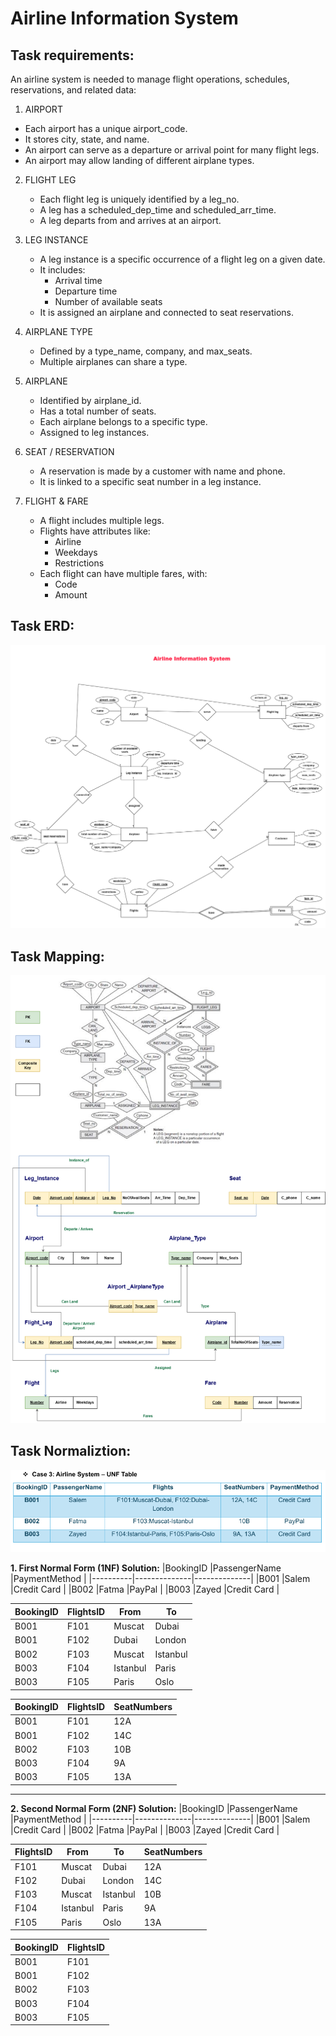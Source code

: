 #  **Airline Information System**

## Task requirements:
An airline system is needed to manage flight operations, schedules, reservations, and related data: 

1. AIRPORT 
  - Each airport has a unique airport_code. 
  - It stores city, state, and name. 
  - An airport can serve as a departure or arrival point for many flight legs. 
  - An airport may allow landing of different airplane types. 
	
2. FLIGHT LEG 
   - Each flight leg is uniquely identified by a leg_no. 
   - A leg has a scheduled_dep_time and scheduled_arr_time. 
   - A leg departs from and arrives at an airport. 
   
3. LEG INSTANCE 
   - A leg instance is a specific occurrence of a flight leg on a given date. 
   - It includes: 
      - Arrival time 
      - Departure time 
      - Number of available seats 
   - It is assigned an airplane and connected to seat reservations. 
   
4. AIRPLANE TYPE 
   - Defined by a type_name, company, and max_seats. 
   - Multiple airplanes can share a type. 
   
5. AIRPLANE 
   - Identified by airplane_id. 
   - Has a total number of seats. 
   - Each airplane belongs to a specific type. 
   - Assigned to leg instances. 
   
6. SEAT / RESERVATION 
   - A reservation is made by a customer with name and phone. 
   - It is linked to a specific seat number in a leg instance. 
   
7. FLIGHT & FARE 
   - A flight includes multiple legs. 
   - Flights have attributes like: 
     - Airline 
     - Weekdays 
     - Restrictions 
   - Each flight can have multiple fares, with: 
     - Code 
     - Amount 
     
## Task ERD:

![Airline Information System ERD](../image/AirlineInformationSystem.png)

## Task Mapping:

![Airline Information System Mapping](../image/AirlineInformationSystem-mapping.png)

## Task Normaliztion:

![Airline Information System Normaliztion](../image/AirlineNormaliztion.png)

**1. First Normal Form (1NF) Solution:**
|BookingID |PassengerName |PaymentMethod |
|----------|--------------|--------------|
|B001      |Salem         |Credit Card   |
|B002      |Fatma         |PayPal        |
|B003      |Zayed         |Credit Card   | 


|BookingID |FlightsID |From     |To       |
|----------|----------|---------|---------|
|B001      |F101      |Muscat   |Dubai    |
|B001      |F102      |Dubai    |London   |
|B002      |F103      |Muscat   |Istanbul |
|B003      |F104      |Istanbul |Paris    |
|B003      |F105      |Paris    |Oslo     |

|BookingID |FlightsID |SeatNumbers |
|----------|----------|------------|
|B001      |F101      |12A         |
|B001      |F102      |14C         |
|B002      |F103      |10B         |
|B003      |F104      |9A          |
|B003      |F105      |13A         |


--------------------------------------------------------------------------
**2. Second Normal Form (2NF)  Solution:**
|BookingID |PassengerName |PaymentMethod |
|----------|--------------|--------------|
|B001      |Salem         |Credit Card   |
|B002      |Fatma         |PayPal        |
|B003      |Zayed         |Credit Card   | 

|FlightsID |From     |To       |SeatNumbers |
|----------|---------|---------|------------|
|F101      |Muscat   |Dubai    |12A         |
|F102      |Dubai    |London   |14C         |
|F103      |Muscat   |Istanbul |10B         |
|F104      |Istanbul |Paris    |9A          |
|F105      |Paris    |Oslo     |13A         |

|BookingID |FlightsID |
|----------|----------|
|B001      |F101      |
|B001      |F102      |
|B002      |F103      |
|B003      |F104      |
|B003      |F105      |